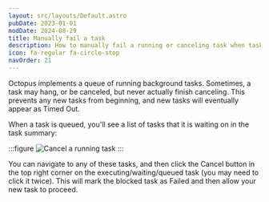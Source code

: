 ```yaml
---
layout: src/layouts/Default.astro
pubDate: 2023-01-01
modDate: 2024-08-29
title: Manually fail a task
description: How to manually fail a running or canceling task when tasks hang or get stuck.
icon: fa-regular fa-circle-stop
navOrder: 21
---
```


Octopus implements a queue of running background tasks. Sometimes, a task may hang, or be canceled, but never actually finish canceling. This prevents any new tasks from beginning, and new tasks will eventually appear as Timed Out.

When a task is queued, you'll see a list of tasks that it is waiting on in the task summary:

:::figure
![Cancel a running task](/docs/releases/images/cancel-tasks.png)
:::

You can navigate to any of these tasks, and then click the Cancel button in the top right corner on the executing/waiting/queued task (you may need to click it twice). This will mark the blocked task as Failed and then allow your new task to proceed.
